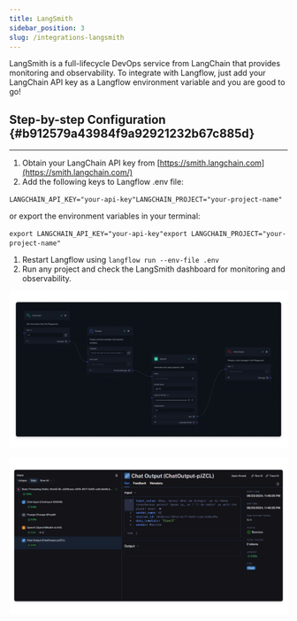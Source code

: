 ```yaml
---
title: LangSmith
sidebar_position: 3
slug: /integrations-langsmith
---
```




LangSmith is a full-lifecycle DevOps service from LangChain that provides monitoring and observability. To integrate with Langflow, just add your LangChain API key as a Langflow environment variable and you are good to go!


## Step-by-step Configuration {#b912579a43984f9a92921232b67c885d}


---

1. Obtain your LangChain API key from [https://smith.langchain.com](https://smith.langchain.com/)
2. Add the following keys to Langflow .env file:

`LANGCHAIN_API_KEY="your-api-key"LANGCHAIN_PROJECT="your-project-name"`


or export the environment variables in your terminal:


`export LANGCHAIN_API_KEY="your-api-key"export LANGCHAIN_PROJECT="your-project-name"`

1. Restart Langflow using `langflow run --env-file .env`
2. Run any project and check the LangSmith dashboard for monitoring and observability.

![](./965098683.png)


![](./1641825585.png)

